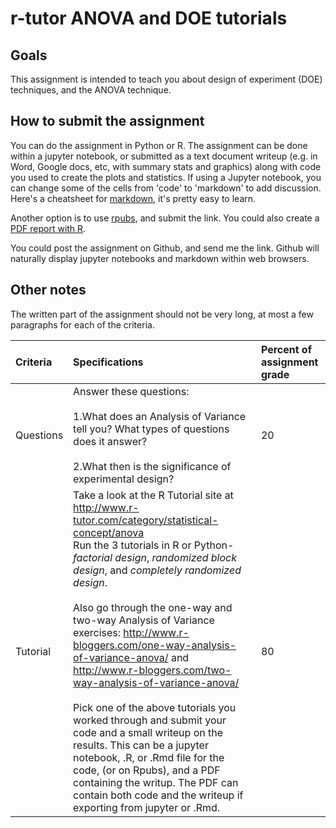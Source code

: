 # r-tutor ANOVA and DOE tutorials

## Goals
This assignment is intended to teach you about design of experiment (DOE) techniques, and the ANOVA technique.

## How to submit the assignment
You can do the assignment in Python or R.  The assignment can be done within a jupyter notebook, or submitted as a text document writeup (e.g. in Word, Google docs, etc, with summary stats and graphics) along with code you used to create the plots and statistics.  If using a Jupyter notebook, you can change some of the cells from 'code' to 'markdown' to add discussion.  Here's a cheatsheet for [markdown](https://github.com/adam-p/markdown-here/wiki/Markdown-Cheatsheet), it's pretty easy to learn.

Another option is to use [rpubs](http://rpubs.com/), and submit the link.  You could also create a [PDF report with R](https://medium.com/@sorenlind/create-pdf-reports-using-r-r-markdown-latex-and-knitr-on-windows-10-952b0c48bfa9#.ymx9abvnp).  

You could post the assignment on Github, and send me the link.  Github will naturally display jupyter notebooks and markdown within web browsers.

## Other notes
The written part of the assignment should not be very long, at most a few paragraphs for each of the criteria.

Criteria | Specifications | Percent of assignment grade
:-----|:-----|:-----
Questions | Answer these questions:<br><br>1.What does an Analysis of Variance tell you? What types of questions does it answer?<br><br>2.What then is the significance of experimental design? | 20
Tutorial |Take a look at the R Tutorial site at http://www.r-tutor.com/category/statistical-concept/anova<br>Run the 3 tutorials in R or Python- *factorial design*, *randomized block design*, and *completely randomized design*.<br><br>Also go through the one-way and two-way Analysis of Variance exercises: http://www.r-bloggers.com/one-way-analysis-of-variance-anova/ and http://www.r-bloggers.com/two-way-analysis-of-variance-anova/<br><br>Pick one of the above tutorials you worked through and submit your code and a small writeup on the results. This can be a jupyter notebook, .R, or .Rmd file for the code, (or on Rpubs), and a PDF containing the writup.  The PDF can contain both code and the writeup if exporting from jupyter or .Rmd. | 80
